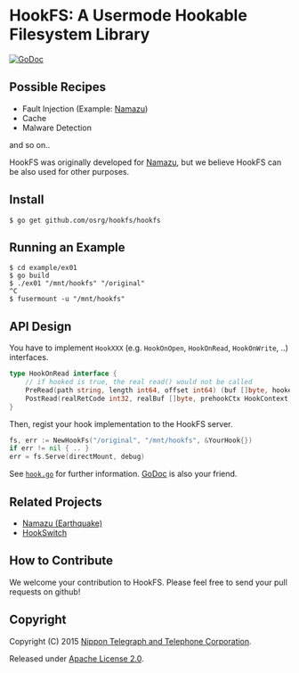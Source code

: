 # HookFS: A Usermode Hookable Filesystem Library

[![GoDoc](https://godoc.org/github.com/osrg/hookfs?status.svg)](https://godoc.org/github.com/osrg/hookfs)

## Possible Recipes

* Fault Injection (Example: [Namazu](https://github.com/osrg/namazu))
* Cache
* Malware Detection

and so on..

HookFS was originally developed for [Namazu](https://github.com/osrg/namazu), but we believe HookFS can be also used for other purposes.

## Install

    $ go get github.com/osrg/hookfs/hookfs

## Running an Example

    $ cd example/ex01
    $ go build
    $ ./ex01 "/mnt/hookfs" "/original"
	^C
    $ fusermount -u "/mnt/hookfs"

## API Design
You have to implement `HookXXX` (e.g. `HookOnOpen`, `HookOnRead`, `HookOnWrite`, ..)  interfaces.

```go
type HookOnRead interface {
	// if hooked is true, the real read() would not be called	
	PreRead(path string, length int64, offset int64) (buf []byte, hooked bool, ctx HookContext, err error)
	PostRead(realRetCode int32, realBuf []byte, prehookCtx HookContext) (buf []byte, hooked bool, err error)
}
```
	
Then, regist your hook implementation to the HookFS server.

```go
fs, err := NewHookFs("/original", "/mnt/hookfs", &YourHook{})
if err != nil { .. }
err = fs.Serve(directMount, debug)
```

See [`hook.go`](hookfs/hook.go) for further information. [GoDoc](https://godoc.org/github.com/osrg/hookfs) is also your friend.

## Related Projects
* [Namazu (Earthquake)](https://github.com/osrg/namazu)
* [HookSwitch](https://github.com/osrg/hookswitch)

## How to Contribute
We welcome your contribution to HookFS.
Please feel free to send your pull requests on github!

## Copyright
Copyright (C) 2015 [Nippon Telegraph and Telephone Corporation](http://www.ntt.co.jp/index_e.html).

Released under [Apache License 2.0](LICENSE).
